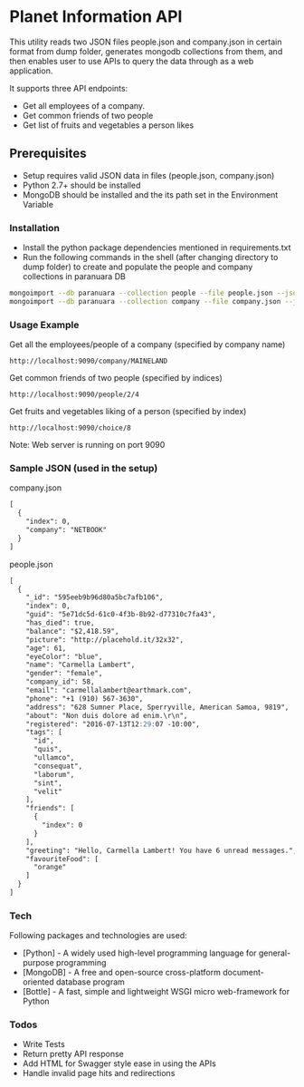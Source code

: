 # Planet Information API

This utility reads two JSON files people.json and company.json in certain format from dump folder, generates mongodb collections from them, and then enables user to use APIs to query the data through as a web application.

It supports three API endpoints:
  - Get all employees of a company.
  - Get common friends of two people
  - Get list of fruits and vegetables a person likes

## Prerequisites

* Setup requires valid JSON data in files (people.json, company.json)
* Python 2.7+ should be installed
* MongoDB should be installed and the its path set in the Environment Variable

### Installation

* Install the python package dependencies mentioned in requirements.txt
* Run the following commands in the shell (after changing directory to dump folder) to create and populate the people and company collections in paranuara DB
```bash
mongoimport --db paranuara --collection people --file people.json --jsonArray
mongoimport --db paranuara --collection company --file company.json --jsonArray
```
### Usage Example

Get all the employees/people of a company (specified by company name)
```
http://localhost:9090/company/MAINELAND
```
Get common friends of two people (specified by indices)
```
http://localhost:9090/people/2/4
```
Get fruits and vegetables liking of a person (specified by index)
```
http://localhost:9090/choice/8
```
Note: Web server is running on port 9090

### Sample JSON (used in the setup)

company.json

```markdown
[
  {
    "index": 0,
    "company": "NETBOOK"
  }
]
```
people.json

```markdown
[
  {
    "_id": "595eeb9b96d80a5bc7afb106",
    "index": 0,
    "guid": "5e71dc5d-61c0-4f3b-8b92-d77310c7fa43",
    "has_died": true,
    "balance": "$2,418.59",
    "picture": "http://placehold.it/32x32",
    "age": 61,
    "eyeColor": "blue",
    "name": "Carmella Lambert",
    "gender": "female",
    "company_id": 58,
    "email": "carmellalambert@earthmark.com",
    "phone": "+1 (910) 567-3630",
    "address": "628 Sumner Place, Sperryville, American Samoa, 9819",
    "about": "Non duis dolore ad enim.\r\n",
    "registered": "2016-07-13T12:29:07 -10:00",
    "tags": [
      "id",
      "quis",
      "ullamco",
      "consequat",
      "laborum",
      "sint",
      "velit"
    ],
    "friends": [
      {
        "index": 0
      }
    ],
    "greeting": "Hello, Carmella Lambert! You have 6 unread messages.",
    "favouriteFood": [
      "orange"
    ]
  }
]
```

### Tech

Following packages and technologies are used:
* [Python] -  A widely used high-level programming language for general-purpose programming
* [MongoDB] - A free and open-source cross-platform document-oriented database program
* [Bottle] - A fast, simple and lightweight WSGI micro web-framework for Python

### Todos

 - Write Tests
 - Return pretty API response
 - Add HTML for Swagger style ease in using the APIs
 - Handle invalid page hits and redirections
